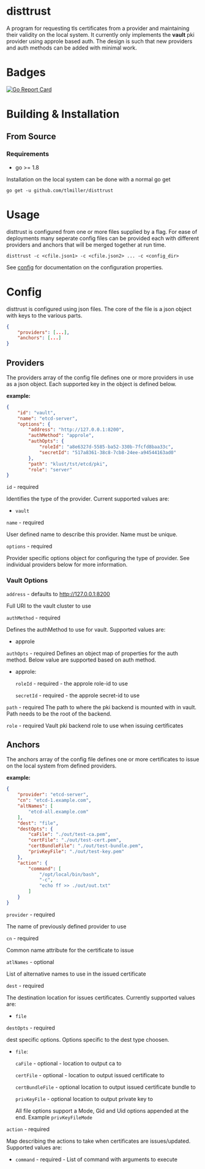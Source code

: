 # disttrust

A program for requesting tls certificates from a provider and
maintaining their validity on the local system. It currently only implements the
**vault** pki provider using approle based auth. The design is such that new
providers and auth methods can be added with minimal work.

# Badges
[![Go Report Card](https://goreportcard.com/badge/github.com/tlmiller/disttrust)](https://goreportcard.com/report/github.com/tlmiller/disttrust)

# Building & Installation

## From Source

### Requirements
- go >= 1.8

Installation on the local system can be done with a normal go get

`go get -u github.com/tlmiller/disttrust`

# Usage

disttrust is configured from one or more files supplied by a flag. For ease
of deployments many seperate config files can be provided each with different
providers and anchors that will be merged together at run time.

`disttrust -c <cfile.json1> -c <cfile.json2> ... -c <config_dir>`

See [config](#Config) for documentation on the configuration properties.

# Config
disttrust is configured using json files. The core of the file is a json object
with keys to the various parts.

```json
{
    "providers": [...],
    "anchors": [...]
}
```

## Providers
The providers array of the config file defines one or more providers in use as a
json object. Each supported key in the object is defined below.

**example:**
```json
{
    "id": "vault",
    "name": "etcd-server",
    "options": {
    	"address": "http://127.0.0.1:8200",
    	"authMethod": "approle",
    	"authOpts": {
    		"roleId": "a8e6327d-5585-ba52-330b-7fcfd8baa33c",
    		"secretId": "517a8361-38c8-7cb8-24ee-a94544163ad0"
    	},
    	"path": "klust/tst/etcd/pki",
    	"role": "server"
}
```

`id` - required

Identifies the type of the provider. Current supported values are:
* `vault`

`name` - required

User defined name to describe this provider. Name must be unique.

`options` - required

Provider specific options object for configuring the type of provider. See
individual providers below for more information.

### Vault Options

`address` - defaults to http://127.0.0.1:8200

Full URI to the vault cluster to use

`authMethod` - required

Defines the authMethod to use for vault. Supported values are:
* approle

`authOpts` - required
Defines an object map of properties for the auth method. Below value are
supported based on auth method.

* approle:

    `roleId` - required - the approle role-id to use
    
    `secretId` - required - the approle secret-id to use

`path` - required
The path to where the pki backend is mounted with in vault. Path needs to be the
root of the backend.

`role` - required
Vault pki backend role to use when issuing certificates

## Anchors

The anchors array of the config file defines one or more certificates to
issue on the local system from defined providers.

**example:**
```json
{
	"provider": "etcd-server",
	"cn": "etcd-1.example.com",
	"altNames": [
		"etcd-all.example.com"
	],
	"dest": "file",
	"destOpts": {
        "caFile": "./out/test-ca.pem",
        "certFile": "./out/test-cert.pem",
        "certBundleFile": "./out/test-bundle.pem",
        "privKeyFile": "./out/test-key.pem"
	},
	"action": {
        "command": [
			"/opt/local/bin/bash",
			"-c",
			"echo ff >> ./out/out.txt"
		]
    }
}
```

`provider` - required

The name of previously defined provider to use

`cn` - required

Common name attribute for the certificate to issue

`atlNames` - optional

List of alternative names to use in the issued certificate

`dest` - required

The destination location for issues certificates. Currently supported values are:

* `file`

`destOpts` - required

dest specific options. Options specific to the dest type choosen.

* `file`:

    `caFile` - optional - location to output ca to
    
    `certFile` - optional - location to output issued certificate to
    
    `certBundleFile` - optional location to output issued certificate bundle to
    
    `privKeyFile` - optional location to output private key to
    
    All file options support a Mode, Gid and Uid options appended at the end. Example `privKeyFileMode`

`action` - required

Map describing the actions to take when certificates are issues/updated. Supported values are:

* `command` - required - List of command with arguments to execute

